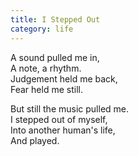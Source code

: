 ```yaml
---
title: I Stepped Out
category: life
---
```


A sound pulled me in,  
A note, a rhythm.  
Judgement held me back,  
Fear held me still.

But still the music pulled me.  
I stepped out of myself,  
Into another human's life,  
And played.
